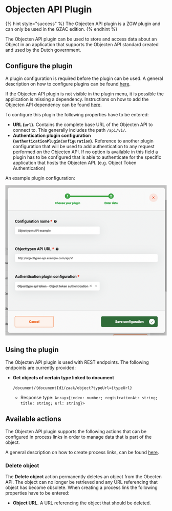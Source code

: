 # Objecten API Plugin

{% hint style="success" %}
The Objecten API plugin is a ZGW plugin and can only be used in the GZAC edition.
{% endhint %}

The Objecten API plugin can be used to store and access data about an Object in an application that supports the Objecten API standard created and used by the Dutch government.

## Configure the plugin

A plugin configuration is required before the plugin can be used. A general description on how to configure plugins can be found [here](./#configuring-plugins).

If the Objecten API plugin is not visible in the plugin menu, it is possible the application is missing a dependency. Instructions on how to add the Objecten API dependency can be found [here](../../fundamentals/getting-started/modules/zgw/objecten-api.md).

To configure this plugin the following properties have to be entered:

* **URL (`url`).** Contains the complete base URL of the Objecten API to connect to. This generally includes the path `/api/v1/`.
* **Authentication plugin configuration (`authenticationPluginConfiguration`).** Reference to another plugin configuration that will be used to add authentication to any request performed on the Objecten API. If no option is available in this field a plugin has to be configured that is able to authenticate for the specific application that hosts the Objecten API. (e.g. Object Token Authentication)

An example plugin configuration:

![example plugin configuration](<../../.gitbook/assets/configure-plugin (6).png>)

## Using the plugin

The Objecten API plugin is used with REST endpoints. The following endpoints are currently provided:

*   **Get objects of certain type linked to document**

    `/document/{documentId}/zaak/object?typeUrl={typeUrl}`

    * Response type: `Array<{index: number; registrationAt: string; title: string; url: string}>`

## Available actions

The Objecten API plugin supports the following actions that can be configured in process links in order to manage data that is part of the object.

A general description on how to create process links, can be found [here](../process/process-link.md#creating-a-plugin-process-link).

### Delete object

The **Delete object** action permanently deletes an object from the Obecten API. The object can no longer be retrieved and any URL referencing that object has become obsolete. When creating a process link the following properties have to be entered:

* **Object URL.** A URL referencing the object that should be deleted.

